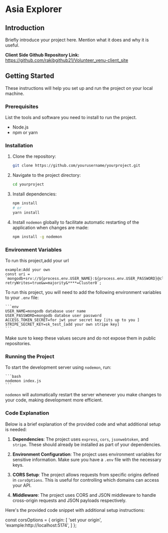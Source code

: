 # Asia Explorer

## Introduction

Briefly introduce your project here. Mention what it does and why it is useful.

**Client Side Github Repository Link:** https://github.com/rakibgithub21/Volunteer_venu-client_site

## Getting Started

These instructions will help you set up and run the project on your local machine.

### Prerequisites

List the tools and software you need to install to run the project.

- Node.js
- npm or yarn

### Installation

1. Clone the repository:

    ```bash
    git clone https://github.com/yourusername/yourproject.git
    ```

2. Navigate to the project directory:

    ```bash
    cd yourproject
    ```

3. Install dependencies:

    ```bash
    npm install
    # or
    yarn install
    ```

    
4. Install `nodemon` globally to facilitate automatic restarting of the application when changes are made:

    ```bash
    npm install -g nodemon
    ```

### Environment Variables
To run this project,add your url
```url
example:Add your own
const uri = `mongodb+srv://${process.env.USER_NAME}:${process.env.USER_PASSWORD}@cluster0.****.mongodb.****/?retryWrites=true&w=majority&****=Cluster0`;
```


To run this project, you will need to add the following environment variables to your `.env` file:

    ```env
    USER_NAME=mongodb database user name
    USER_PASSWORD=mongodb databse user password
    ACCESS_TOKEN_SECRET=for jwt your secret key [its up to you ]
    STRIPE_SECRET_KEY=sk_test_[add your own stripe key]
    ```

Make sure to keep these values secure and do not expose them in public repositories.

### Running the Project

To start the development server using `nodemon`, run:

    ```bash
    nodemon index.js
    ```

`nodemon` will automatically restart the server whenever you make changes to your code, making development more efficient.

### Code Explanation

Below is a brief explanation of the provided code and what additional setup is needed:

1. **Dependencies**: The project uses `express`, `cors`, `jsonwebtoken`, and `stripe`. These should already be installed as part of your dependencies.

2. **Environment Configuration**: The project uses environment variables for sensitive information. Make sure you have a `.env` file with the necessary keys.

3. **CORS Setup**: The project allows requests from specific origins defined in `corsOptions`. This is useful for controlling which domains can access your API.

4. **Middleware**: The project uses CORS and JSON middleware to handle cross-origin requests and JSON payloads respectively.

Here's the provided code snippet with additional setup instructions:

const corsOptions = {
    origin: [
        'set your origin',
        'example:http://localhost:5174',
    ]
};

